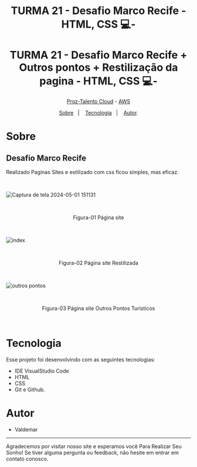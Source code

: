<h1 align="center"> TURMA 21 - Desafio Marco Recife - HTML, CSS 💻- </h1>
<h1 align="center"> TURMA 21 - Desafio Marco Recife + Outros pontos + Restilização da pagina - HTML, CSS 💻- </h1>

<p align="center"> <a href="https://prozeducacao.com.br/" target="_blank" >Proz-Talento Cloud</a> - <a href="https://aws.amazon.com/pt/" target="_blank">AWS</a> </p>

<p align="center">
<a href="#sobre">Sobre</a>&nbsp;&nbsp;&nbsp|&nbsp;&nbsp;&nbsp;
<a href="#tecnologia">Tecnologia</a>&nbsp;&nbsp;&nbsp|&nbsp;&nbsp;&nbsp;
<a href="#autores">Autor</a>.</p>

# Sobre

##  Desafio Marco Recife
Realizado Paginas Sites e estilizado com css ficou simples, mas eficaz.


<br>
<p align="center">


![Captura de tela 2024-05-01 151131](https://github.com/1985Valdemar/Desafio_Proz_cidade_Recife-/assets/114195427/0b2f00d7-8aaa-4b2d-b96e-1ef1a94872c8)

  
  <br>
  </p>
   <p align="center">Figura-01  Página site</p>

<br>

![index](https://github.com/1985Valdemar/Desafio_Proz_cidade_Recife-/assets/114195427/66250d7b-de26-499e-a5ce-214709d1acab)
  
  <br>
  </p>
   <p align="center">Figura-02  Página site Restilizada</p>

<br>

![outros pontos](https://github.com/1985Valdemar/Desafio_Proz_cidade_Recife-/assets/114195427/e67b49aa-fe87-4d80-a7e5-c907166d3907)

  <br>
  </p>
   <p align="center">Figura-03  Página site Outros Pontos Turisticos</p>


<br>

# Tecnologia

Esse projeto foi desenvolvindo com as seguintes tecnologias:

- IDE VisualStudio Code
- HTML
- CSS
- Git e Github.

# Autor
- Valdemar
---

Agradecemos por visitar nosso site e esperamos você Para Realizar Seu Sonho! Se tiver alguma pergunta ou feedback, não hesite em entrar em contato conosco.
